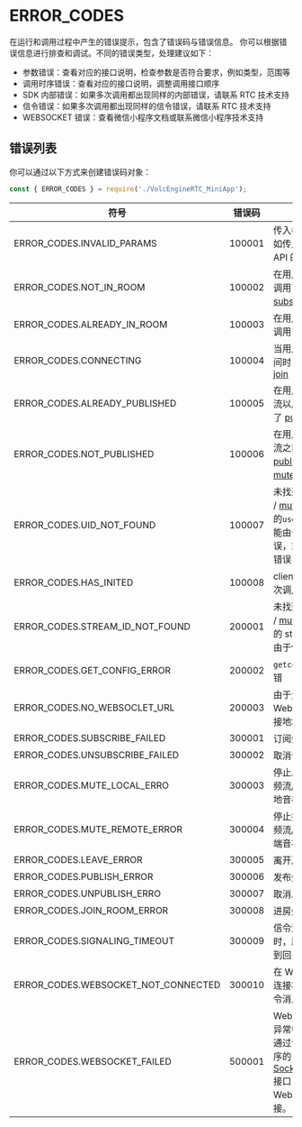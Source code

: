 # ERROR_CODES

在运行和调用过程中产生的错误提示，包含了错误码与错误信息。
你可以根据错误信息进行排查和调试。不同的错误类型，处理建议如下：

* 参数错误：查看对应的接口说明，检查参数是否符合要求，例如类型，范围等
* 调用时序错误：查看对应的接口说明，调整调用接口顺序
* SDK 内部错误：如果多次调用都出现同样的内部错误，请联系 RTC 技术支持
* 信令错误：如果多次调用都出现同样的信令错误，请联系 RTC 技术支持
* WEBSOCKET 错误：查看微信小程序文档或联系微信小程序技术支持


## 错误列表
你可以通过以下方式来创建错误码对象：
```typescript
const { ERROR_CODES } = require('./VolcEngineRTC_MiniApp');
```

| 符号 | 错误码 | 含义 | 
| ------------- | ------ | ----------------------- | 
| ERROR_CODES.INVALID_PARAMS| 100001 | 传入参数错误，例如传入参数不符合 API 的要求  | 
| ERROR_CODES.NOT_IN_ROOM | 100002 | 在用户进入房间前调用了 [publish](78567.md#publish) 、 [subscribe](78567.md#subscribe) 等方法  | 
| ERROR_CODES.ALREADY_IN_ROOM| 100003 | 在用户进入房间后调用了 [join](78567.md#join) 等方法 | 
| ERROR_CODES.CONNECTING | 100004 | 当用户正在进入房间时，再次调用了 [join](78567.md#join) |
| ERROR_CODES.ALREADY_PUBLISHED | 100005 | 在用户发布音视频流以后，再次调用了 [publish](78567.md#publish)  | 
| ERROR_CODES.NOT_PUBLISHED | 100006 | 在用户发布音视频流之前调用了 [publish](78567.md#unpublish)、[muteLocal](78567.md#mutelocal) 等方法          |
| ERROR_CODES.UID_NOT_FOUND | 100007 | 未找到[subscribe](78567.md#subscribe) / [muteLocal](78567.md#mutelocal)传入的`userId`参数，可能由于传入参数有误，或者内部状态错误 |
| ERROR_CODES.HAS_INITED | 100008 | client 初始化后再次调用了 [init](78567.md#init) |
| ERROR_CODES.STREAM_ID_NOT_FOUND | 200001 | 未找到[subscribe](78567.md#subscribe) / [muteLocal](78567.md#mutelocal)对应的 stream，可能由于传入参数有误| 
| ERROR_CODES.GET_CONFIG_ERROR| 200002 | `getconfig` 接口报错 | 
| ERROR_CODES.NO_WEBSOCLET_URL | 200003 | 由于无可用的 WebSocket 长连接地址，进房失败|
| ERROR_CODES.SUBSCRIBE_FAILED| 300001 | 订阅失败|
| ERROR_CODES.UNSUBSCRIBE_FAILED| 300002 | 取消订阅失败|
| ERROR_CODES.MUTE_LOCAL_ERRO| 300003 | 停止发送本地音视频流/启动发送本地音视频流失败 | 
| ERROR_CODES.MUTE_REMOTE_ERROR| 300004 | 停止接收远端音视频流/启动接收远端音视频流失败 | 
| ERROR_CODES.LEAVE_ERROR| 300005 | 离开房间失败  |
| ERROR_CODES.PUBLISH_ERROR| 300006 | 发布失败   |
| ERROR_CODES.UNPUBLISH_ERRO| 300007 | 取消发布失败|
| ERROR_CODES.JOIN_ROOM_ERROR| 300008 | 进房失败| 
| ERROR_CODES.SIGNALING_TIMEOUT| 300009 | 信令消息回复超时，即 3s 内未收到回复 |
| ERROR_CODES.WEBSOCKET_NOT_CONNECTED | 300010 | 在 WebSocket 未连接状态下发送信令消息 |
| ERROR_CODES.WEBSOCKET_FAILED| 500001 | WebSocket 连接异常中断。你可以通过调用微信小程序的 [SocketTask.close](https://developers.weixin.qq.com/miniprogram/dev/api/network/websocket/SocketTask.close.html) 接口关闭 WebSocket 连接。 |